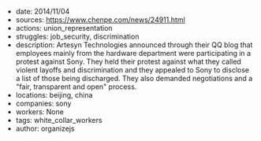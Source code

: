 - date: 2014/11/04
- sources: https://www.chenpe.com/news/24911.html
- actions: union_representation
- struggles: job_security, discrimination
- description: Artesyn Technologies announced through their QQ blog that employees mainly from the hardware department were participating in a protest against Sony. They held their protest against what they called violent layoffs and discrimination and they appealed to Sony to disclose a list of those being discharged. They also demanded negotiations and a "fair, transparent and open" process.
- locations: beijing, china
- companies: sony
- workers: None
- tags: white_collar_workers
- author: organizejs
